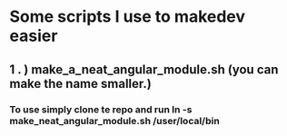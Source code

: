 # Some scripts I use to makedev easier

## 1 . ) make_a_neat_angular_module.sh (you can make the name smaller.)

### To use simply clone te repo and run ln -s make_neat_angular_module.sh /user/local/bin



